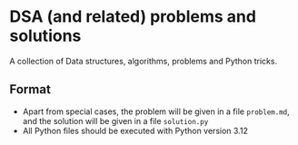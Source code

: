 # DSA (and related) problems and solutions

A collection of Data structures, algorithms, problems and Python tricks.

## Format

- Apart from special cases, the problem will be given in a file `problem.md`, and the solution will be given in a file `solution.py`
- All Python files should be executed with Python version 3.12
